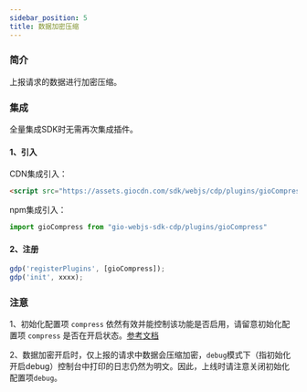 ```yaml
---
sidebar_position: 5
title: 数据加密压缩
---
```

### 简介

上报请求的数据进行加密压缩。

### 集成

全量集成SDK时无需再次集成插件。

#### 1、引入

CDN集成引入：

```html
<script src="https://assets.giocdn.com/sdk/webjs/cdp/plugins/gioCompress.js"></script>
```

npm集成引入：

```js
import gioCompress from "gio-webjs-sdk-cdp/plugins/gioCompress"
```

#### 2、注册

```js
gdp('registerPlugins', [gioCompress]);
gdp('init', xxxx);
```

### 注意

1、初始化配置项 `compress` 依然有效并能控制该功能是否启用，请留意初始化配置项 `compress` 是否在开启状态。[参考文档](/docs/webjs/3.8/initSettings#compress)

2、数据加密开启时，仅上报的请求中数据会压缩加密，`debug`模式下（指初始化开启debug）控制台中打印的日志仍然为明文。因此，上线时请注意关闭初始化配置项`debug`。
